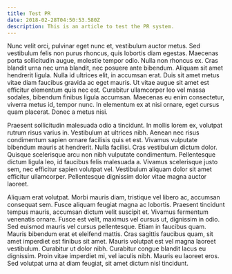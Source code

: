 ```yaml
---
title: Test PR
date: 2018-02-28T04:50:53.580Z
description: This is an article to test the PR system.
---
```

Nunc velit orci, pulvinar eget nunc et, vestibulum auctor metus. Sed vestibulum felis non purus rhoncus, quis lobortis diam egestas. Maecenas porta sollicitudin augue, molestie tempor odio. Nulla non rhoncus ex. Cras blandit urna nec urna blandit, nec posuere ante bibendum. Aliquam sit amet hendrerit ligula. Nulla id ultrices elit, in accumsan erat. Duis sit amet metus vitae diam faucibus gravida ac eget mauris. Ut vitae augue sit amet est efficitur elementum quis nec est. Curabitur ullamcorper leo vel massa sodales, bibendum finibus ligula accumsan. Maecenas eu enim consectetur, viverra metus id, tempor nunc. In elementum ex at nisi ornare, eget cursus quam placerat. Donec a metus nisi.

Praesent sollicitudin malesuada odio a tincidunt. In mollis lorem ex, volutpat rutrum risus varius in. Vestibulum at ultrices nibh. Aenean nec risus condimentum sapien ornare facilisis quis et est. Vivamus vulputate bibendum mauris at hendrerit. Nulla facilisi. Cras vestibulum dictum dolor. Quisque scelerisque arcu non nibh vulputate condimentum. Pellentesque dictum ligula leo, id faucibus felis malesuada a. Vivamus scelerisque justo sem, nec efficitur sapien volutpat vel. Vestibulum aliquam dolor sit amet efficitur ullamcorper. Pellentesque dignissim dolor vitae magna auctor laoreet.

Aliquam erat volutpat. Morbi mauris diam, tristique vel libero ac, accumsan consequat sem. Fusce aliquam feugiat magna ac lobortis. Praesent tincidunt tempus mauris, accumsan dictum velit suscipit et. Vivamus fermentum venenatis ornare. Fusce est velit, maximus vel cursus ut, dignissim in odio. Sed euismod mauris vel cursus pellentesque. Etiam in faucibus quam. Mauris bibendum erat et eleifend mattis. Cras sagittis faucibus quam, sit amet imperdiet est finibus sit amet. Mauris volutpat est vel magna laoreet vestibulum. Curabitur ut dolor nibh. Curabitur congue blandit lacus eu dignissim. Proin vitae imperdiet mi, vel iaculis nibh. Mauris eu laoreet eros. Sed volutpat urna at diam feugiat, sit amet dictum nisl tincidunt.
